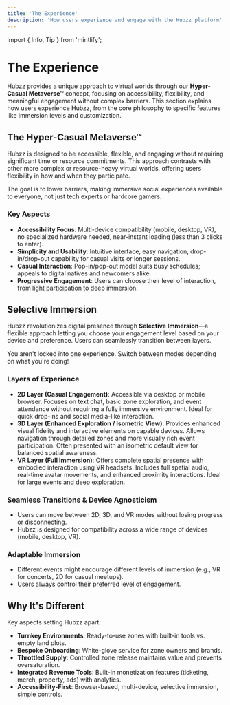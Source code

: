 ```yaml
---
title: 'The Experience'
description: 'How users experience and engage with the Hubzz platform'
---
```


import { Info, Tip } from 'mintlify';

# The Experience

Hubzz provides a unique approach to virtual worlds through our **Hyper-Casual Metaverse™** concept, focusing on accessibility, flexibility, and meaningful engagement without complex barriers. This section explains how users experience Hubzz, from the core philosophy to specific features like immersion levels and customization.

## The Hyper-Casual Metaverse™

Hubzz is designed to be accessible, flexible, and engaging without requiring significant time or resource commitments. This approach contrasts with other more complex or resource-heavy virtual worlds, offering users flexibility in how and when they participate.

<Info>
  The goal is to lower barriers, making immersive social experiences available to everyone, not just tech experts or hardcore gamers.
</Info>

### Key Aspects
*   **Accessibility Focus**: Multi-device compatibility (mobile, desktop, VR), no specialized hardware needed, near-instant loading (less than 3 clicks to enter).
*   **Simplicity and Usability**: Intuitive interface, easy navigation, drop-in/drop-out capability for casual visits or longer sessions.
*   **Casual Interaction**: Pop-in/pop-out model suits busy schedules; appeals to digital natives and newcomers alike.
*   **Progressive Engagement**: Users can choose their level of interaction, from light participation to deep immersion.

## Selective Immersion

Hubzz revolutionizes digital presence through **Selective Immersion**—a flexible approach letting you choose your engagement level based on your device and preference. Users can seamlessly transition between layers.

<Tip title="Choose Your View">You aren't locked into one experience. Switch between modes depending on what you're doing!</Tip>

### Layers of Experience

*   **2D Layer (Casual Engagement)**: Accessible via desktop or mobile browser. Focuses on text chat, basic zone exploration, and event attendance without requiring a fully immersive environment. Ideal for quick drop-ins and social media-like interaction.
*   **3D Layer (Enhanced Exploration / Isometric View)**: Provides enhanced visual fidelity and interactive elements on capable devices. Allows navigation through detailed zones and more visually rich event participation. Often presented with an isometric default view for balanced spatial awareness.
*   **VR Layer (Full Immersion)**: Offers complete spatial presence with embodied interaction using VR headsets. Includes full spatial audio, real-time avatar movements, and enhanced proximity interactions. Ideal for large events and deep exploration.

### Seamless Transitions & Device Agnosticism

*   Users can move between 2D, 3D, and VR modes without losing progress or disconnecting.
*   Hubzz is designed for compatibility across a wide range of devices (mobile, desktop, VR).

### Adaptable Immersion

*   Different events might encourage different levels of immersion (e.g., VR for concerts, 2D for casual meetups).
*   Users always control their preferred level of engagement.

## Why It's Different

Key aspects setting Hubzz apart:

*   **Turnkey Environments**: Ready-to-use zones with built-in tools vs. empty land plots.
*   **Bespoke Onboarding**: White-glove service for zone owners and brands.
*   **Throttled Supply**: Controlled zone release maintains value and prevents oversaturation.
*   **Integrated Revenue Tools**: Built-in monetization features (ticketing, merch, property, ads) with analytics.
*   **Accessibility-First**: Browser-based, multi-device, selective immersion, simple controls. 